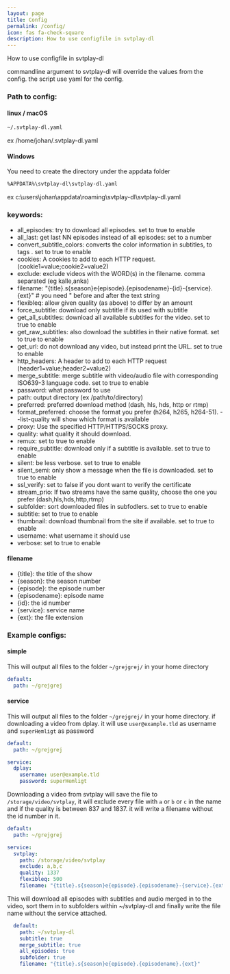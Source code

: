 ```yaml
---
layout: page
title: Config
permalink: /config/
icon: fas fa-check-square
description: How to use configfile in svtplay-dl
---
```


<p class="lead">How to use configfile in svtplay-dl</p>
commandline argument to svtplay-dl will override the values from the config.
the script use yaml for the config.

### Path to config:
#### linux  <i class="fab fa-linux"></i> / macOS <i class="fab fa-apple"></i>
```bash
~/.svtplay-dl.yaml
```
ex /home/johan/.svtplay-dl.yaml
#### Windows <i class="fab fa-windows"></i>
You need to create the directory under the appdata folder
```bash
%APPDATA%\svtplay-dl\svtplay-dl.yaml
```
ex c:\users\johan\appdata\roaming\svtplay-dl\svtplay-dl.yaml

### keywords:
* all_episodes: try to download all episodes. set to true to enable
* all_last: get last NN episodes instead of all episodes: set to a number
* convert_subtitle_colors: converts the color information in subtitles, to tags . set to true to enable
* cookies: A cookies to add to each HTTP request. (cookie1=value;cookie2=value2)
* exclude: exclude videos with the WORD(s) in the filename. comma separated (eg kalle,anka)
* filename: "{title}.s{season}e{episode}.{episodename}-{id}-{service}.{ext}" # you need " before and after the text string
* flexibleq: allow given quality (as above) to differ by an amount
* force_subtitle: download only subtitle if its used with subtitle
* get_all_subtitles: download all available subtitles for the video. set to true to enable
* get_raw_subtitles: also download the subtitles in their native format. set to true to enable
* get_url: do not download any video, but instead print the URL. set to true to enable
* http_headers: A header to add to each HTTP request (header1=value;header2=value2)
* merge_subtitle: merge subtitle with video/audio file with corresponding ISO639-3 language code. set to true to enable
* password: what password to use
* path: output directory (ex /path/to/directory)
* preferred: preferred download method (dash, hls, hds, http or rtmp)
* format_preferred: choose the format you prefer (h264, h265, h264-51). --list-quality will show which format is available 
* proxy: Use the specified HTTP/HTTPS/SOCKS proxy.
* quality: what quality it should download.
* remux: set to true to enable
* require_subtitle: download only if a subtitle is available. set to true to enable
* silent: be less verbose. set to true to enable
* silent_semi: only show a message when the file is downloaded. set to true to enable
* ssl_verify: set to false if you dont want to verify the certificate
* stream_prio: If two streams have the same quality, choose the one you prefer (dash,hls,hds,http,rtmp)
* subfolder: sort downloaded files in subfodlers. set to true to enable
* subtitle: set to true to enable
* thumbnail: download thumbnail from the site if available. set to true to enable
* username: what username it should use
* verbose: set to true to enable

#### filename
* {title}: the title of the show
* {season}: the season number
* {episode}: the episode number
* {episodename}: episode name
* {id}: the id number
* {service}: service name
* {ext}: the file extension

### Example configs:

#### simple
This will output all files to the folder `~/grejgrej/` in your home directory
```yaml
default:
  path: ~/grejgrej
```

#### service
This will output all files to the folder `~/grejgrej/` in your home directory. if downloading a video from dplay. it will use `user@example.tld` as username and `superHemligt` as password
```yaml
default:
  path: ~/grejgrej

service:
  dplay:
    username: user@example.tld
    password: superHemligt
```
Downloading a video from svtplay will save the file to `/storage/video/svtplay`, it will exclude every file with `a` or `b` or `c` in the name and if the quality is between 837 and 1837. it will write a filename without the id number in it.
```yaml
default:
  path: ~/grejgrej

service:
  svtplay:
    path: /storage/video/svtplay
    exclude: a,b,c
    quality: 1337
    flexibleq: 500
    filename: "{title}.s{season}e{episode}.{episodename}-{service}.{ext}"
```

This will download all episodes with subtitles and audio merged in to the video, sort them in to subfolders within ~/svtplay-dl and finally write the file name without the service attached.
```yaml
  default:
    path: ~/svtplay-dl
    subtitle: true
    merge_subtitle: true
    all_episodes: true
    subfolder: true
    filename: "{title}.s{season}e{episode}.{episodename}.{ext}"
```
